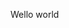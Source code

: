 <html lang="en">
<head>
    <meta charset="UTF-8">
</head>
<body>
    <p>Wello world</p>
</body>
</html>
